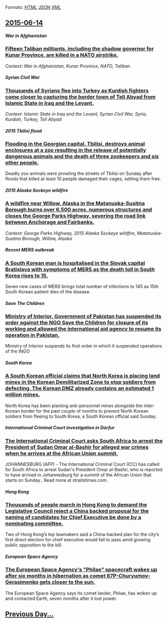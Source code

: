 
Formats: [HTML](2015/06/14/index.html)  [JSON](2015/06/14/index.json)  [XML](2015/06/14/index.xml)  

## [2015-06-14](/news/2015/06/14/index.md)

##### War in Afghanistan
### [Fifteen Taliban militants, including the shadow governor for Kunar Province, are killed in a NATO airstrike. ](/news/2015/06/14/fifteen-taliban-militants-including-the-shadow-governor-for-kunar-province-are-killed-in-a-nato-airstrike.md)
_Context: War in Afghanistan, Kunar Province, NATO, Taliban_

##### Syrian Civil War
### [Thousands of Syrians flee into Turkey as Kurdish fighters come closer to capturing the border town of Tell Abyad from Islamic State in Iraq and the Levant. ](/news/2015/06/14/thousands-of-syrians-flee-into-turkey-as-kurdish-fighters-come-closer-to-capturing-the-border-town-of-tell-abyad-from-islamic-state-in-iraq.md)
_Context: Islamic State in Iraq and the Levant, Syrian Civil War, Syria, Kurdish, Turkey, Tell Abyad_

##### 2015 Tbilisi flood
### [Flooding in the Georgian capital, Tbilisi, destroys animal enclosures at a zoo resulting in the release of potentially dangerous animals and the death of three zookeepers and six other people. ](/news/2015/06/14/flooding-in-the-georgian-capital-tbilisi-destroys-animal-enclosures-at-a-zoo-resulting-in-the-release-of-potentially-dangerous-animals-and.md)
Deadly zoo animals were prowling the streets of Tbilisi on Sunday after floods that killed at least 10 people damaged their cages, setting them free.

##### 2015 Alaska Sockeye wildfire
### [A wildfire near Willow, Alaska in the Matanuska-Susitna Borough burns over 6,500 acres, numerous structures and closes the George Parks Highway, severing the road link between Anchorage and Fairbanks.](/news/2015/06/14/a-wildfire-near-willow-alaska-in-the-matanuska-susitna-borough-burns-over-6-500-acres-numerous-structures-and-closes-the-george-parks-high.md)
_Context: George Parks Highway, 2015 Alaska Sockeye wildfire, Matanuska-Susitna Borough, Willow, Alaska_

##### Recent MERS outbreak
### [A South Korean man is hospitalised in the Slovak capital Bratislava with symptoms of MERS as the death toll in South Korea rises to 15. ](/news/2015/06/14/a-south-korean-man-is-hospitalised-in-the-slovak-capital-bratislava-with-symptoms-of-mers-as-the-death-toll-in-south-korea-rises-to-15.md)
Seven new cases of MERS brings total number of infections to 145 as 15th South Korean patient dies of the disease.

##### Save The Children
### [Ministry of Interior, Government of Pakistan has suspended its order against the NGO Save the Children for closure of its working and allowed the international aid agency to resume its operation in Pakistan. ](/news/2015/06/14/ministry-of-interior-government-of-pakistan-has-suspended-its-order-against-the-ngo-save-the-children-for-closure-of-its-working-and-allowe.md)
Minist­ry of Interi­or suspen­ds its first order in which it suspended operat­ions of the INGO

##### South Korea
### [A South Korean official claims that North Korea is placing land mines in the Korean Demilitarized Zone to stop soldiers from defecting. The Korean DMZ already contains an estimated 1 million mines. ](/news/2015/06/14/a-south-korean-official-claims-that-north-korea-is-placing-land-mines-in-the-korean-demilitarized-zone-to-stop-soldiers-from-defecting-the.md)
 North Korea has been planting anti-personnel mines alongside the inter-Korean border for the past couple of months to prevent North Korean soldiers from fleeing to South Korea, a South Korean official said Sunday.

##### International Criminal Court investigation in Darfur
### [The International Criminal Court asks South Africa to arrest the President of Sudan Omar al-Bashir for alleged war crimes when he arrives at the African Union summit. ](/news/2015/06/14/the-international-criminal-court-asks-south-africa-to-arrest-the-president-of-sudan-omar-al-bashir-for-alleged-war-crimes-when-he-arrives-at.md)
JOHANNESBURG (AFP) - The International Criminal Court (ICC) has called for South Africa to arrest Sudan&#039;s President Omar al-Bashir, who is reported to have arrived in Johannesburg for a summit of the African Union that starts on Sunday.. Read more at straitstimes.com.

##### Hong Kong
### [Thousands of people march in Hong Kong to demand the Legislative Council reject a China backed proposal for the naming of candidates for Chief Executive be done by a nominating committee. ](/news/2015/06/14/thousands-of-people-march-in-hong-kong-to-demand-the-legislative-council-reject-a-china-backed-proposal-for-the-naming-of-candidates-for-chi.md)
Two of Hong Kong’s top lawmakers said a China-backed plan for the city’s first direct election for chief executive would fail to pass amid growing public opposition to the bill.

##### European Space Agency
### [The European Space Agency's "Philae" spacecraft wakes up after six months in hibernation as comet 67P-Churyumov-Gerasimenko gets closer to the sun. ](/news/2015/06/14/the-european-space-agency-s-philae-spacecraft-wakes-up-after-six-months-in-hibernation-as-comet-67p-churyumovagerasimenko-gets-closer-to.md)
The European Space Agency says its comet lander, Philae, has woken up and contacted Earth, seven months after it lost power.

## [Previous Day...](/news/2015/06/13/index.md)


